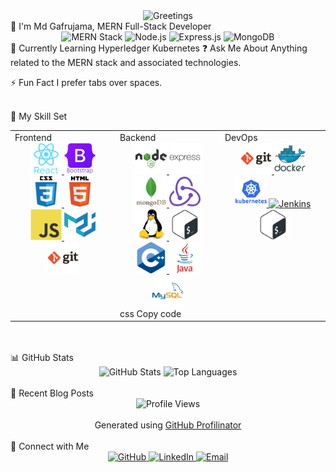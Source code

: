 <div align="center"> <img src="https://rishavanand.github.io/static/images/greetings.gif" alt="Greetings" width="600" /> </div>
👋 I'm Md Gafrujama, MERN Full-Stack Developer
<div align="center"> <img src="https://img.shields.io/badge/MERN-Stack-61DAFB?style=for-the-badge&logo=react&logoColor=white" alt="MERN Stack" /> <img src="https://img.shields.io/badge/Node.js-43853D?style=for-the-badge&logo=node-dot-js&logoColor=white" alt="Node.js" /> <img src="https://img.shields.io/badge/Express.js-404D59?style=for-the-badge&logo=express&logoColor=white" alt="Express.js" /> <img src="https://img.shields.io/badge/MongoDB-4EA94B?style=for-the-badge&logo=mongodb&logoColor=white" alt="MongoDB" /> </div>
🌱 Currently Learning
Hyperledger
Kubernetes
❓ Ask Me About
Anything related to the MERN stack and associated technologies.

⚡ Fun Fact
I prefer tabs over spaces.

<br/>
🚀 My Skill Set
<table> <tr> <td valign="top" width="33%">
Frontend
<div align="center"> <a href="https://reactjs.org/" target="_blank"> <img src="https://raw.githubusercontent.com/devicons/devicon/master/icons/react/react-original-wordmark.svg" alt="React" height="50" /> </a> <a href="https://getbootstrap.com/docs/5.0/getting-started/introduction/" target="_blank"> <img src="https://raw.githubusercontent.com/devicons/devicon/master/icons/bootstrap/bootstrap-original-wordmark.svg" alt="Bootstrap" height="50" /> </a> <a href="https://www.w3schools.com/css/" target="_blank"> <img src="https://raw.githubusercontent.com/devicons/devicon/master/icons/css3/css3-original-wordmark.svg" alt="CSS3" height="50" /> </a> <a href="https://developer.mozilla.org/en-US/docs/Web/HTML" target="_blank"> <img src="https://raw.githubusercontent.com/devicons/devicon/master/icons/html5/html5-original-wordmark.svg" alt="HTML5" height="50" /> </a> <a href="https://www.javascript.com/" target="_blank"> <img src="https://raw.githubusercontent.com/devicons/devicon/master/icons/javascript/javascript-original.svg" alt="JavaScript" height="50" /> </a> <a href="https://mui.com/" target="_blank"> <img src="https://raw.githubusercontent.com/devicons/devicon/master/icons/materialui/materialui-original.svg" alt="Material UI" height="50" /> </a> <a href="https://github.com/" target="_blank"> <img src="https://raw.githubusercontent.com/devicons/devicon/master/icons/git/git-original-wordmark.svg" alt="Git" height="50" /> </a> </div>

</td>
<td valign="top" width="33%">
Backend
<div align="center"> <a href="https://nodejs.org/" target="_blank"> <img src="https://raw.githubusercontent.com/devicons/devicon/master/icons/nodejs/nodejs-original-wordmark.svg" alt="Node.js" height="50" /> </a> <a href="https://expressjs.com/" target="_blank"> <img src="https://raw.githubusercontent.com/devicons/devicon/master/icons/express/express-original-wordmark.svg" alt="Express.js" height="50" /> </a> <a href="https://www.mongodb.com/" target="_blank"> <img src="https://raw.githubusercontent.com/devicons/devicon/master/icons/mongodb/mongodb-original-wordmark.svg" alt="MongoDB" height="50" /> </a> <a href="https://redux.js.org/" target="_blank"> <img src="https://raw.githubusercontent.com/devicons/devicon/master/icons/redux/redux-original.svg" alt="Redux" height="50" /> </a> <a href="https://www.linux.org/" target="_blank"> <img src="https://raw.githubusercontent.com/devicons/devicon/master/icons/linux/linux-original.svg" alt="Linux" height="50" /> </a> <a href="https://www.gnu.org/software/bash/" target="_blank"> <img src="https://raw.githubusercontent.com/devicons/devicon/master/icons/bash/bash-original.svg" alt="Bash" height="50" /> </a> <a href="https://www.cplusplus.com/" target="_blank"> <img src="https://raw.githubusercontent.com/devicons/devicon/master/icons/cplusplus/cplusplus-original.svg" alt="C++" height="50" /> </a> <a href="https://www.java.com/" target="_blank"> <img src="https://raw.githubusercontent.com/devicons/devicon/master/icons/java/java-original-wordmark.svg" alt="Java" height="50" /> </a> <a href="https://www.mysql.com/" target="_blank"> <img src="https://raw.githubusercontent.com/devicons/devicon/master/icons/mysql/mysql-original-wordmark.svg" alt="MySQL" height="50" /> </a> </div>
css
Copy code
</td>
<td valign="top" width="33%">
DevOps
<div align="center"> <a href="https://git-scm.com/" target="_blank"> <img src="https://raw.githubusercontent.com/devicons/devicon/master/icons/git/git-original-wordmark.svg" alt="Git" height="50" /> </a> <a href="https://www.docker.com/" target="_blank"> <img src="https://raw.githubusercontent.com/devicons/devicon/master/icons/docker/docker-original-wordmark.svg" alt="Docker" height="50" /> </a> <a href="https://kubernetes.io/" target="_blank"> <img src="https://raw.githubusercontent.com/devicons/devicon/master/icons/kubernetes/kubernetes-plain-wordmark.svg" alt="Kubernetes" height="50" /> </a> <a href="https://www.jenkins.io/" target="_blank"> <img src="https://raw.githubusercontent.com/devicons/devicon/master/icons/jenkins/jenkins-original-wordmark.svg" alt="Jenkins" height="50" /> </a> <a href="https://www.gnu.org/software/bash/" target="_blank"> <img src="https://raw.githubusercontent.com/devicons/devicon/master/icons/bash/bash-original.svg" alt="Bash" height="50" /> </a> </div>

</td>
</tr> </table> <br/>
 <br/>
📊 GitHub Stats
<div align="center"> <img src="https://github-readme-stats.vercel.app/api?username=md-Gafrujama&show_icons=true&count_private=true&hide_border=true&theme=radical" alt="GitHub Stats" /> <img src="https://github-readme-stats.vercel.app/api/top-langs/?username=md-Gafrujama&layout=compact&hide_border=true&theme=radical" alt="Top Languages" /> </div> <br/>
📝 Recent Blog Posts
<!-- BLOG-POST-LIST:START --> <!-- BLOG-POST-LIST:END --> <br/> <div align="center"> <img src="https://komarev.com/ghpvc/?username=md-Gafrujama&style=flat-square" alt="Profile Views" /> </div> <br/>
<div align="center"> Generated using <a href="https://profilinator.rishav.dev/" target="_blank">GitHub Profilinator</a> </div>
<br/>
🔗 Connect with Me
<div align="center"> <a href="https://github.com/md-Gafrujama" target="_blank"> <img src="https://img.shields.io/badge/GitHub-100000?style=for-the-badge&logo=github&logoColor=white" alt="GitHub" /> </a> <a href="https://linkedin.com/in/md-gafrujama-ansari-a8b401287/" target="_blank"> <img src="https://img.shields.io/badge/LinkedIn-0A66C2?style=for-the-badge&logo=linkedin&logoColor=white" alt="LinkedIn" /> </a> <a href="mailto:your-email@example.com"> <img src="https://img.shields.io/badge/Email-D14836?style=for-the-badge&logo=gmail&logoColor=white" alt="Email" /> </a> </div>
